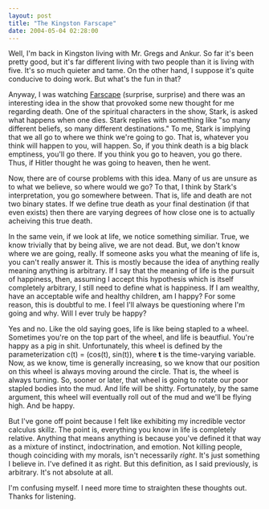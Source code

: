 ```yaml
---
layout: post
title: "The Kingston Farscape"
date: 2004-05-04 02:28:00
---
```


Well, I'm back in Kingston living with Mr. Gregs and Ankur. So far it's been pretty good, but it's far different living with two people than it is living with five. It's so much quieter and tame. On the other hand, I suppose it's quite conducive to doing work. But what's the fun in that?

<!--more-->

Anyway, I was watching <a href="http://www.scifi.com/farscape/">Farscape</a> (surprise, surprise) and there was an interesting idea in the show that provoked some new thought for me regarding death. One of the spiritual characters in the show, Stark, is asked what happens when one dies. Stark replies with something like "so many different beliefs, so many different destinations." To me, Stark is implying that we all go to where we think we're going to go. That is, whatever you think will happen to you, will happen. So, if you think death is a big black emptiness, you'll go there. If you think you go to heaven, you go there. Thus, if Hitler thought he was going to heaven, then he went.

Now, there are of course problems with this idea. Many of us are unsure as to what we believe, so where would we go? To that, I think by Stark's interpretation, you go somewhere between. That is, life and death are not two binary states. If we define true death as your final destination (if that even exists) then there are varying degrees of how close one is to actually acheiving this true death.

In the same vein, if we look at life, we notice something similiar. True, we know trivially that by being alive, we are not dead. But, we don't know where we are going, really. If someone asks you what the meaning of life is, you can't really answer it. This is mostly because the idea of anything really meaning anything is arbitrary. If I say that the meaning of life is the pursuit of happiness, then, assuming I accept this hypothesis which is itself completely arbitrary, I still need to define what is happiness. If I am wealthy, have an acceptable wife and healthy children, am I happy? For some reason, this is doubtful to me. I feel I'll always be questioning where I'm going and why. Will I ever truly be happy?

Yes and no. Like the old saying goes, life is like being stapled to a wheel. Sometimes you're on the top part of the wheel, and life is beautfiul. You're happy as a pig in shit. Unfortunately, this wheel is defined by the parameterization c(t) = (cos(t), sin(t)), where <b>t</b> is the time-varying variable. Now, as we know, time is generally increasing, so we know that our position on this wheel is always moving around the circle. That is, the wheel is always turning. So, sooner or later, that wheel is going to rotate our poor stapled bodies into the mud. And life will be shitty. Fortunately, by the same argument, this wheel will eventually roll out of the mud and we'll be flying high. And be happy.

But I've gone off point because I felt like exhibiting my incredible vector calculus skillz. The point is, everything you know in life is completely relative. Anything that means anything is because you've defined it that way as a mixture of instinct, indoctrination, and emotion. Not killing people, though coinciding with my morals, isn't necessarily <i>right</i>. It's just something I believe in. I've defined it as right. But this definition, as I said previously, is arbitrary. It's not absolute at all.

I'm confusing myself. I need more time to straighten these thoughts out. Thanks for listening.
